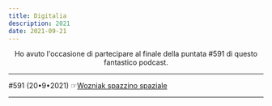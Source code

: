 ```yaml
---
title: Digitalia
description: 2021
date: 2021-09-21
---
```

<div align="center">
Ho avuto l'occasione di partecipare al finale della puntata #591 di questo fantastico podcast.
</div>

---

#591 (20•9•2021) ☞[Wozniak spazzino spaziale](https://digitalia.fm/591/)

---
